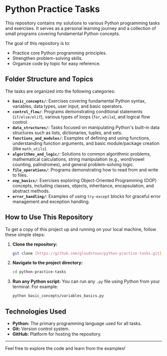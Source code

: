# Python Practice Tasks

This repository contains my solutions to various Python programming tasks and exercises. It serves as a personal learning journey and a collection of small programs covering fundamental Python concepts.

The goal of this repository is to:
* Practice core Python programming principles.
* Strengthen problem-solving skills.
* Organize code by topic for easy reference.

## Folder Structure and Topics

The tasks are organized into the following categories:

* **`basic_concepts/`**: Exercises covering fundamental Python syntax, variables, data types, user input, and basic operators.
* **`control_flow/`**: Programs demonstrating conditional statements (`if/else/elif`), various types of loops (`for`, `while`), and logical flow control.
* **`data_structures/`**: Tasks focused on manipulating Python's built-in data structures such as lists, dictionaries, tuples, and sets.
* **`functions_and_modules/`**: Examples of defining and using functions, understanding function arguments, and basic module/package creation (like `math_utils`).
* **`algorithms_and_logic/`**: Solutions to common algorithmic problems, mathematical calculations, string manipulation (e.g., word/vowel counting, palindromes), and general problem-solving logic.
* **`file_operations/`**: Programs demonstrating how to read from and write to files.
* **`oop_basics/`**: Exercises exploring Object-Oriented Programming (OOP) concepts, including classes, objects, inheritance, encapsulation, and abstract methods.
* **`error_handling/`**: Examples of using `try-except` blocks for graceful error management and exception handling.

## How to Use This Repository

To get a copy of this project up and running on your local machine, follow these simple steps:

1.  **Clone the repository:**
    ```bash
    git clone [https://github.com/gloudstoun/python-practice-tasks.git](https://github.com/gloudstoun/python-practice-tasks.git)
    ```
2.  **Navigate to the project directory:**
    ```bash
    cd python-practice-tasks
    ```
3.  **Run any Python script:**
    You can run any `.py` file using Python from your terminal. For example:
    ```bash
    python basic_concepts/variables_basics.py
    ```

## Technologies Used

* **Python:** The primary programming language used for all tasks.
* **Git:** Version control system.
* **GitHub:** Platform for hosting the repository.

---

Feel free to explore the code and learn from the examples!
